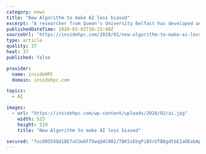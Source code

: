 ```yaml
---
category: news
title: "New Algorithm to make AI less biased"
excerpt: "A researcher from Queen’s University Belfast has developed an innovative new algorithm that will help make artificial intelligence (AI) fairer and less biased when processing data. Companies often use AI technologies to sift through huge amounts of data in situations such as an oversubscribed job vacancy or in policing when there is a large ..."
publishedDateTime: 2020-02-02T16:15:00Z
sourceUrl: "https://insidehpc.com/2020/02/new-algorithm-to-make-ai-less-biased/"
type: article
quality: 37
heat: 37
published: false

provider:
  name: insideHPC
  domain: insidehpc.com

topics:
  - AI

images:
  - url: "https://insidehpc.com/wp-content/uploads/2020/02/ai.jpg"
    width: 523
    height: 519
    title: "New Algorithm to make AI less biased"

secured: "focORO5XQd1BEfuCUw6F7VwqQ4C002/TBKSsEbgPiBVrUTB8gdtbE2aOEobApIA0qQz0rd21MEWrUZZkcvHIx8/6XDhKhveacPOHUi72OUSL8BG6rctHSE5TDWwbkRVgOr6Ua7Pw280VjO6twnAq1v+aYPisLI98vURTEITkX1JhuO7r3KANltkFgdDfa48bwLHEvpbmG/npnJ+HM3O4v4wmor7nY627/IEO9LS3Ec5LqQbKsiZUg1vSylmf8LZlPPFnvZNxq4qaJLJAL/DgHz0+f/6BzRxGhpymXsJx+ibkrN18hz1+LIDJzxExNMK84GpwjtFZovxqBRWdsJTGZ8SDIcAq1JaaQMTGMo2Z7dsX/6jy+9+XvGfkb1r1VqGbAZvuWqxySMDZzD5R79jvKKFfDjNiEVKidrx0jhr5c0GauxLvskkLtFxB9BSZA9uTALLytaK817DNZeQW4LqSC4idgcH3iZdeqL++FVpmSYQ=;aomQdcsYpEXpRnx4MY4Iyw=="
---
```



